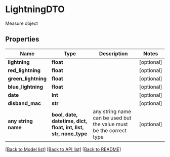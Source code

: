 # LightningDTO

Measure object

## Properties
Name | Type | Description | Notes
------------ | ------------- | ------------- | -------------
**lightning** | **float** |  | [optional] 
**red_lightning** | **float** |  | [optional] 
**green_lightning** | **float** |  | [optional] 
**blue_lightning** | **float** |  | [optional] 
**date** | **int** |  | [optional] 
**disband_mac** | **str** |  | [optional] 
**any string name** | **bool, date, datetime, dict, float, int, list, str, none_type** | any string name can be used but the value must be the correct type | [optional]

[[Back to Model list]](../README.md#documentation-for-models) [[Back to API list]](../README.md#documentation-for-api-endpoints) [[Back to README]](../README.md)


